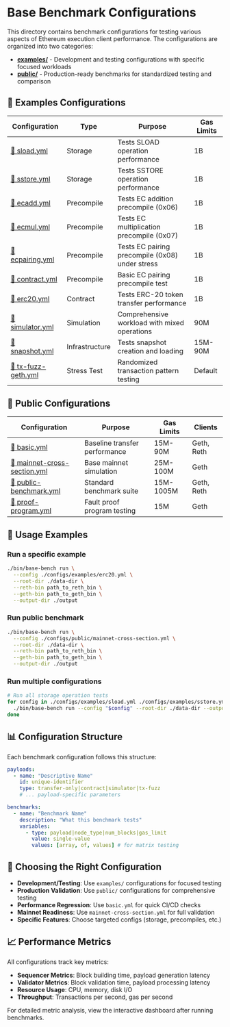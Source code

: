 # Base Benchmark Configurations

This directory contains benchmark configurations for testing various aspects of Ethereum execution client performance. The configurations are organized into two categories:

- **[examples/](./examples/)** - Development and testing configurations with specific focused workloads
- **[public/](./public/)** - Production-ready benchmarks for standardized testing and comparison

## 📁 Examples Configurations

| Configuration                                      | Type           | Purpose                                         | Gas Limits |
| -------------------------------------------------- | -------------- | ----------------------------------------------- | ---------- |
| [📄 sload.yml](./examples/sload.yml)               | Storage        | Tests SLOAD operation performance               | 1B         |
| [📄 sstore.yml](./examples/sstore.yml)             | Storage        | Tests SSTORE operation performance              | 1B         |
| [📄 ecadd.yml](./examples/ecadd.yml)               | Precompile     | Tests EC addition precompile (0x06)             | 1B         |
| [📄 ecmul.yml](./examples/ecmul.yml)               | Precompile     | Tests EC multiplication precompile (0x07)       | 1B         |
| [📄 ecpairing.yml](./examples/ecpairing.yml)       | Precompile     | Tests EC pairing precompile (0x08) under stress | 1B         |
| [📄 contract.yml](./examples/contract.yml)         | Precompile     | Basic EC pairing precompile test                | 1B         |
| [📄 erc20.yml](./examples/erc20.yml)               | Contract       | Tests ERC-20 token transfer performance         | 1B         |
| [📄 simulator.yml](./examples/simulator.yml)       | Simulation     | Comprehensive workload with mixed operations    | 90M        |
| [📄 snapshot.yml](./examples/snapshot.yml)         | Infrastructure | Tests snapshot creation and loading             | 15M-90M    |
| [📄 tx-fuzz-geth.yml](./examples/tx-fuzz-geth.yml) | Stress Test    | Randomized transaction pattern testing          | Default    |

## 📁 Public Configurations

| Configuration                                                      | Purpose                       | Gas Limits | Clients    |
| ------------------------------------------------------------------ | ----------------------------- | ---------- | ---------- |
| [📄 basic.yml](./public/basic.yml)                                 | Baseline transfer performance | 15M-90M    | Geth, Reth |
| [📄 mainnet-cross-section.yml](./public/mainnet-cross-section.yml) | Base mainnet simulation       | 25M-100M   | Geth       |
| [📄 public-benchmark.yml](./public/public-benchmark.yml)           | Standard benchmark suite      | 15M-1005M  | Geth, Reth |
| [📄 proof-program.yml](./public/proof-program.yml)                 | Fault proof program testing   | 15M        | Geth       |

## 🚀 Usage Examples

### Run a specific example

```bash
./bin/base-bench run \
  --config ./configs/examples/erc20.yml \
  --root-dir ./data-dir \
  --reth-bin path_to_reth_bin \
  --geth-bin path_to_geth_bin \
  --output-dir ./output
```

### Run public benchmark

```bash
./bin/base-bench run \
  --config ./configs/public/mainnet-cross-section.yml \
  --root-dir ./data-dir \
  --reth-bin path_to_reth_bin \
  --geth-bin path_to_geth_bin \
  --output-dir ./output
```

### Run multiple configurations

```bash
# Run all storage operation tests
for config in ./configs/examples/sload.yml ./configs/examples/sstore.yml; do
  ./bin/base-bench run --config "$config" --root-dir ./data-dir --output-dir ./output
done
```

## 📊 Configuration Structure

Each benchmark configuration follows this structure:

```yaml
payloads:
  - name: "Descriptive Name"
    id: unique-identifier
    type: transfer-only|contract|simulator|tx-fuzz
    # ... payload-specific parameters

benchmarks:
  - name: "Benchmark Name"
    description: "What this benchmark tests"
    variables:
      - type: payload|node_type|num_blocks|gas_limit
        value: single-value
        values: [array, of, values] # for matrix testing
```

## 🎯 Choosing the Right Configuration

- **Development/Testing**: Use `examples/` configurations for focused testing
- **Production Validation**: Use `public/` configurations for comprehensive testing
- **Performance Regression**: Use `basic.yml` for quick CI/CD checks
- **Mainnet Readiness**: Use `mainnet-cross-section.yml` for full validation
- **Specific Features**: Choose targeted configs (storage, precompiles, etc.)

## 📈 Performance Metrics

All configurations track key metrics:

- **Sequencer Metrics**: Block building time, payload generation latency
- **Validator Metrics**: Block validation time, payload processing latency
- **Resource Usage**: CPU, memory, disk I/O
- **Throughput**: Transactions per second, gas per second

For detailed metric analysis, view the interactive dashboard after running benchmarks.
